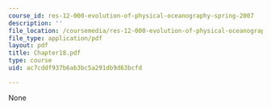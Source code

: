 ```yaml
---
course_id: res-12-000-evolution-of-physical-oceanography-spring-2007
description: ''
file_location: /coursemedia/res-12-000-evolution-of-physical-oceanography-spring-2007/ac7cddf937b6ab3bc5a291db9d63bcfd_Chapter18.pdf
file_type: application/pdf
layout: pdf
title: Chapter18.pdf
type: course
uid: ac7cddf937b6ab3bc5a291db9d63bcfd

---
```

None